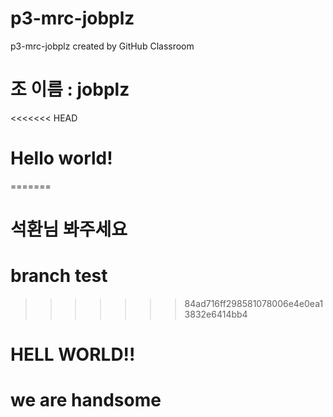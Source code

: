 # p3-mrc-jobplz
p3-mrc-jobplz created by GitHub Classroom

# 조 이름 : jobplz
<<<<<<< HEAD
# Hello world!
=======
# 석환님 봐주세요
# branch test
>>>>>>> 84ad716ff298581078006e4e0ea13832e6414bb4
# HELL WORLD!!

# we are handsome
